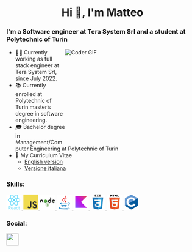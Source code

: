 <h1 align="center">Hi 👋, I'm Matteo</h1>
<h3>I'm a Software engineer at Tera System Srl and a student at Polytechnic of Turin</h3>

<img align="right" alt="Coder GIF" height=250 width=350 src="https://media.giphy.com/media/v1.Y2lkPTc5MGI3NjExczIxZW80cnc4eXdndjd5NTVkNWI1eWc3NmVkcHdseGdrcjh2aHl1NSZlcD12MV9pbnRlcm5hbF9naWZfYnlfaWQmY3Q9Zw/qgQUggAC3Pfv687qPC/giphy.gif" />

- 👨‍💼 Currently working as full stack engineer at Tera System Srl, since July 2022.
- 📚 Currently enrolled at Polytechnic of Turin master’s degree in software engineering.
- 🎓 Bachelor degree in Management/Computer Engineering at Polytechnic of Turin
- 📄 My Curriculum Vitae
     - [English version](https://www.canva.com/design/DAF2C45ttkg/ePjyt4zRqiAsw48xSiDPEw/view?utm_content=DAF2C45ttkg&utm_campaign=designshare&utm_medium=link&utm_source=editor)
     - [Versione italiana](https://www.canva.com/design/DAF7lIDZeFA/9J6wvvCNnRyx1aJGpJbNzQ/view?utm_content=DAF7lIDZeFA&utm_campaign=designshare&utm_medium=link&utm_source=editor)


<h3 align="left">Skills:</h3>
<p align="left">
     <a href="https://reactjs.org/" target="_blank" rel="noreferrer">
        <img src="https://raw.githubusercontent.com/devicons/devicon/master/icons/react/react-original-wordmark.svg" alt="react" width="40" height="40"/>
    </a>
     <a href="https://developer.mozilla.org/en-US/docs/Web/JavaScript" target="_blank" rel="noreferrer">
        <img src="https://raw.githubusercontent.com/devicons/devicon/master/icons/javascript/javascript-original.svg" alt="javascript" width="40" height="40"/>
    </a>
    <a href="https://nodejs.org" target="_blank" rel="noreferrer">
        <img src="https://raw.githubusercontent.com/devicons/devicon/master/icons/nodejs/nodejs-original-wordmark.svg" alt="nodejs" width="40" height="40"/>
    </a>
    <a href="https://www.java.com" target="_blank" rel="noreferrer">
        <img src="https://raw.githubusercontent.com/devicons/devicon/master/icons/java/java-original.svg" alt="java" width="40" height="40"/>
    </a>
    <a href="https://www.java.com" target="_blank" rel="noreferrer">
        <img src="https://raw.githubusercontent.com/devicons/devicon/master/icons/kotlin/kotlin-original.svg" alt="java" width="40" height="40"/>
    </a>
    <a href="https://www.w3schools.com/css/" target="_blank" rel="noreferrer">
        <img src="https://raw.githubusercontent.com/devicons/devicon/master/icons/css3/css3-original-wordmark.svg" alt="css3" width="40" height="40">  
    </a>
    <a href="https://www.w3.org/html/" target="_blank" rel="noreferrer">
        <img src="https://raw.githubusercontent.com/devicons/devicon/master/icons/html5/html5-original-wordmark.svg" alt="html5" width="40" height="40"/> 
    </a>
    <a href="https://www.cprogramming.com/" target="_blank" rel="noreferrer">
        <img src="https://raw.githubusercontent.com/devicons/devicon/master/icons/c/c-original.svg" alt="c" width="40" height="40"/>
    </a>
</p>

<h3 align="left">Social:</h3>
<p align="left">
    <a href="www.linkedin.com/in/matteo-busnelli-935a33250" target="_blank" rel="noreferrer"><img src="https://raw.githubusercontent.com/danielcranney/readme-generator/main/public/icons/socials/linkedin.svg" width="32" height="32" /></a>
</p>
